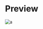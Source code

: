 # Preview 
![a](https://github.com/Eazvy/UI-Librarys/blob/main/Librarys/Bitchbot/BitchBottPreview.png?raw=true)
